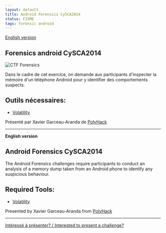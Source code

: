 ```yaml
---
layout: default
title: Android Forensics CySCA2014
status: FIXME
tags: forensic android
---
```


[English version](#english)

## Forensics android CySCA2014

![CTF Forensics](https://i.imgflip.com/h3p2x.jpg)

Dans le cadre de cet exercice, on demande aux participants d'inspecter la 
mémoire d'un téléphone Android pour y identifier des comportements suspects.

## Outils nécessaires:

* [Volatility](https://code.google.com/p/volatility/)

Présenté par Xavier Garceau-Aranda de [PolyHack](http://polyhack.org/)

<hr/>

<a id="english"></a>
**English version**

## Android Forensics CySCA2014

The Android Forensics challenges require participants to conduct an analysis of a 
memory dump taken from an Android phone to identify any suspicious behaviour.

## Required Tools:

* [Volatility](https://code.google.com/p/volatility/)

Presented by Xavier Garceau-Aranda from [PolyHack](http://polyhack.org/)

<hr/>

[Intéressé à présenter? / Interested to present a challenge?](https://github.com/montrehack/montrehack.github.com/wiki/Present-at-Montrehack)
